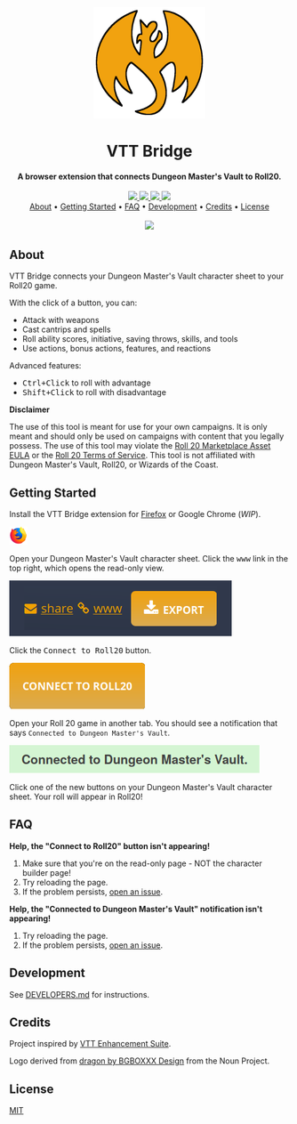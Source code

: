 <div align="center">
    <br>
    <img src="assets/icon-full.png" alt="VTT Bridge" width="200">
    <br>
    <h1>VTT Bridge</h1>
</div>

<div align="center">
    <h4>A browser extension that connects Dungeon Master's Vault to Roll20.</h4>
</div>

<div align="center">
    <a href="https://addons.mozilla.org/en-CA/firefox/addon/vtt-bridge/">
        <img src="https://img.shields.io/amo/v/vtt-bridge">
    </a>
    <a href="https://github.com/averycrespi/vtt-bridge/commits/develop">
        <img src="https://img.shields.io/github/last-commit/averycrespi/vtt-bridge/develop">
    </a>
    <a href="https://github.com/averycrespi/vtt-bridge/issues">
        <img src="https://img.shields.io/github/issues/averycrespi/vtt-bridge">
    </a>
    <a href="https://github.com/averycrespi/vtt-bridge/blob/master/LICENSE">
        <img src="https://img.shields.io/github/license/averycrespi/vtt-bridge">
    </a>
</div>

<div align="center">
    <a href="#about">About</a> •
    <a href="#getting-started">Getting Started</a> •
    <a href="#faq">FAQ</a> •
    <a href="#development">Development</a> •
    <a href="#credits">Credits</a> •
    <a href="#license">License</a>
</div>

<div align="center">
    <br>
    <img src="assets/demo.gif">
</div>

## About

VTT Bridge connects your Dungeon Master's Vault character sheet to your Roll20 game.

With the click of a button, you can:

- Attack with weapons
- Cast cantrips and spells
- Roll ability scores, initiative, saving throws, skills, and tools
- Use actions, bonus actions, features, and reactions

Advanced features:

- <kbd>Ctrl+Click</kbd> to roll with advantage
- <kbd>Shift+Click</kbd> to roll with disadvantage

**Disclaimer**

The use of this tool is meant for use for your own campaigns. It is only meant and should only be used on campaigns with content that you legally possess. The use of this tool may violate the [Roll 20 Marketplace Asset EULA](https://wiki.roll20.net/Marketplace_Asset_EULA) or the [Roll 20 Terms of Service](https://wiki.roll20.net/Terms_of_Service_and_Privacy_Policy). This tool is not affiliated with Dungeon Master's Vault, Roll20, or Wizards of the Coast.

## Getting Started

Install the VTT Bridge extension for [Firefox](https://addons.mozilla.org/en-CA/firefox/addon/vtt-bridge/) or Google Chrome (_WIP_).

<a href="https://addons.mozilla.org/en-CA/firefox/addon/vtt-bridge/">
    <img src="assets/firefox.png">
</a>

Open your Dungeon Master's Vault character sheet. Click the <kbd>www</kbd> link in the top right, which opens the read-only view.

![Dungeon Master's Vault link](assets/dmv_link.png)

Click the <kbd>Connect to Roll20</kbd> button.

![Dungeon Master's Vault button](assets/dmv_button.png)

Open your Roll 20 game in another tab. You should see a notification that says `Connected to Dungeon Master's Vault`.

![Roll20 notification](assets/roll20_notification.png)

Click one of the new buttons on your Dungeon Master's Vault character sheet. Your roll will appear in Roll20!

## FAQ

**Help, the "Connect to Roll20" button isn't appearing!**

1. Make sure that you're on the read-only page - NOT the character builder page!
2. Try reloading the page.
3. If the problem persists, [open an issue](https://github.com/averycrespi/vtt-bridge/issues/new).

**Help, the "Connected to Dungeon Master's Vault" notification isn't appearing!**

1. Try reloading the page.
2. If the problem persists, [open an issue](https://github.com/averycrespi/vtt-bridge/issues/new).

## Development

See [DEVELOPERS.md](DEVELOPERS.md) for instructions.

## Credits

Project inspired by [VTT Enhancement Suite](https://ssstormy.github.io/roll20-enhancement-suite/).

Logo derived from [dragon by BGBOXXX Design](https://thenounproject.com/term/dragon/1646665/) from the Noun Project.

## License

[MIT](https://choosealicense.com/licenses/mit/)
